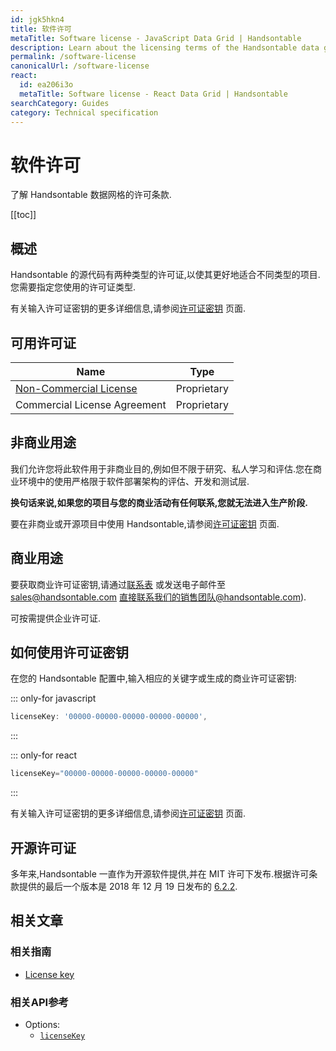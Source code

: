 ```yaml
---
id: jgk5hkn4
title: 软件许可
metaTitle: Software license - JavaScript Data Grid | Handsontable
description: Learn about the licensing terms of the Handsontable data grid.
permalink: /software-license
canonicalUrl: /software-license
react:
  id: ea206i3o
  metaTitle: Software license - React Data Grid | Handsontable
searchCategory: Guides
category: Technical specification
---
```


# 软件许可

了解 Handsontable 数据网格的许可条款.

[[toc]]

## 概述

Handsontable 的源代码有两种类型的许可证,以使其更好地适合不同类型的项目.您需要指定您使用的许可证类型.

有关输入许可证密钥的更多详细信息,请参阅[许可证密钥](@/guides/getting-started/license-key/license-key.md) 页面.

## 可用许可证

| Name                                                                                                                         | Type        |
| ---------------------------------------------------------------------------------------------------------------------------- | ----------- |
| [Non-Commercial License](https://handsontable.com/static/licenses/non-commercial/v2/handsontable-non-commercial-license.pdf) | Proprietary |
| Commercial License Agreement                                                                                                 | Proprietary |

## 非商业用途

我们允许您将此软件用于非商业目的,例如但不限于研究、私人学习和评估.您在商业环境中的使用严格限于软件部署架构的评估、开发和测试层.

**换句话来说,如果您的项目与您的商业活动有任何联系,您就无法进入生产阶段.**

要在非商业或开源项目中使用 Handsontable,请参阅[许可证密钥](@/guides/getting-started/license-key/license-key.md) 页面.

## 商业用途

要获取商业许可证密钥,请通过[联系表](https://handsontable.com/contact?category=request_for_quotation) 或发送电子邮件至 [sales@handsontable.com](mailto:sales) 直接联系我们的销售团队@handsontable.com).

可按需提供企业许可证.

## 如何使用许可证密钥

在您的 Handsontable 配置中,输入相应的关键字或生成的商业许可证密钥:

::: only-for javascript

```js
licenseKey: '00000-00000-00000-00000-00000',
```

:::

::: only-for react

```js
licenseKey="00000-00000-00000-00000-00000"
```

:::

有关输入许可证密钥的更多详细信息,请参阅[许可证密钥](@/guides/getting-started/license-key/license-key.md) 页面.

## 开源许可证

多年来,Handsontable 一直作为开源软件提供,并在 MIT 许可下发布.根据许可条款提供的最后一个版本是 2018 年 12 月 19 日发布的 [6.2.2](https://github.com/handsontable/handsontable/tree/6.2.2).

## 相关文章

### 相关指南

<div class="boxes-list gray">

- [License key](@/guides/getting-started/license-key/license-key.md)

</div>

### 相关API参考

- Options:
  - [`licenseKey`](@/api/options.md#licensekey)
